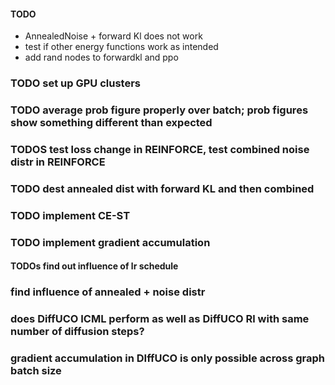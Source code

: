 #### TODO
- AnnealedNoise + forward Kl does not work
- test if other energy functions work as intended
- add rand nodes to forwardkl and ppo

### TODO set up GPU clusters

### TODO average prob figure properly over batch; prob figures show something different than expected

### TODOS test loss change in REINFORCE, test combined noise distr in REINFORCE
### TODO dest annealed dist with forward KL and then combined

### TODO implement CE-ST

### TODO implement gradient accumulation




#### TODOs find out influence of lr schedule
### find influence of annealed + noise distr
### does DiffUCO ICML perform as well as DiffUCO Rl with same number of diffusion steps?
### gradient accumulation in DIffUCO is only possible across graph batch size